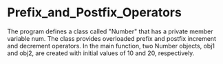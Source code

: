 # Prefix_and_Postfix_Operators
The program defines a class called "Number" that has a private member variable num. The class provides overloaded prefix and postfix increment and decrement operators.  In the main function, two Number objects, obj1 and obj2, are created with initial values of 10 and 20, respectively.
